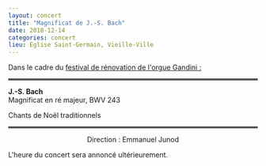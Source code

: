```yaml
---
layout: concert
title: "Magnificat de J.-S. Bach"
date: 2018-12-14 
categories: concert
lieu: Eglise Saint-Germain, Vieille-Ville
---
```


Dans le cadre du <a href="http://www.festivalgandini.org">festival de rénovation de l'orgue Gandini :</a>

<hr style="border-top: 3px double #8c8b8b"/>

**J.-S. Bach**  
Magnificat en ré majeur, BWV 243

Chants de Noël traditionnels

<hr style="border-top: 3px double #8c8b8b"/>

<p style="text-align: center">
Direction : Emmanuel Junod
</p>

L'heure du concert sera annoncé ultérieurement.
